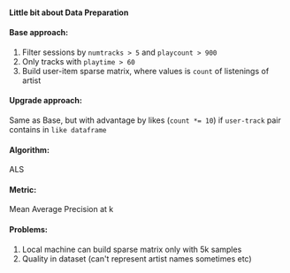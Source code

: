 #### Little bit about Data Preparation

#### Base approach:
1. Filter sessions by `numtracks > 5` and `playcount > 900` 
2. Only tracks with `playtime > 60`
3. Build user-item sparse matrix, where values is `count` of listenings of artist

#### Upgrade approach:

Same as Base, but with advantage by likes (`count *= 10`) if `user-track` pair contains in `like dataframe`

#### Algorithm:
ALS

#### Metric:
Mean Average Precision at k

#### Problems:
1. Local machine can build sparse matrix only with 5k samples
2. Quality in dataset (can't represent artist names sometimes etc)
